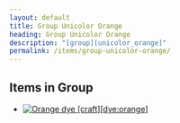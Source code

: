 ```yaml
---
layout: default
title: Group Unicolor Orange
heading: Group Unicolor Orange
description: "[group][unicolor_orange]"
permalink: /items/group-unicolor-orange/
---
```



## Items in Group

<ul class="list-items">
    <li><a href="{{site.baseurl}}/items/dye-orange/"><img src="{{site.baseurl}}/assets/img/items/textures/dye_orange.png" data-toggle="tooltip" title="Orange dye [craft][dye:orange]"></a></li>
</ul>
